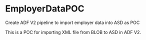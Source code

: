 # EmployerDataPOC
Create ADF V2 pipeline to import employer data into ASD as POC

This is a POC for importing XML file from BLOB to ASD in ADF V2.
